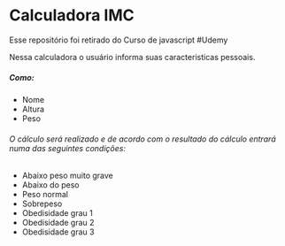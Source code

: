 # Calculadora IMC

Esse repositório foi retirado do Curso de javascript #Udemy 

Nessa calculadora o usuário informa suas caracteristicas pessoais.

##### Como:

- Nome
- Altura
- Peso

###### O cálculo será realizado e de acordo com o resultado do cálculo entrará numa das seguintes condições:

- Abaixo peso muito grave
- Abaixo do peso
- Peso normal
- Sobrepeso
- Obedisidade grau 1
- Obedisidade grau 2
- Obedisidade grau 3

